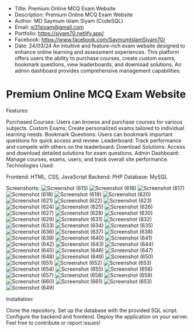 - Title: Premium Online MCQ Exam Website
- Description: Premium Online MCQ Exam Website
- Author: MD Saymum Islam Siyam (CodeSQL)
- Email: si31siyam@gmail.com
- Portfolio: https://siyam70.netlify.app/
- Facebook: https://www.facebook.com/SaymumIslamSiyam70/
- Date: 24/03/24
  An intuitive and feature-rich exam website designed to enhance online learning and assessment experiences. This platform offers users the ability to purchase courses, create custom exams, bookmark questions, view leaderboards, and download solutions. An admin dashboard provides comprehensive management capabilities.

# Premium Online MCQ Exam Website

Features:

Purchased Courses: Users can browse and purchase courses for various subjects.
Custom Exams: Create personalized exams tailored to individual learning needs.
Bookmark Questions: Users can bookmark important questions for quick access and review.
Leaderboard: Track performance and compete with others on the leaderboard.
Download Solutions: Access and download detailed solutions for exam questions.
Admin Dashboard: Manage courses, exams, users, and track overall site performance.
Technologies Used:

Frontend: HTML, CSS, JavaScript
Backend: PHP
Database: MySQL

Screenshorts:
![Screenshot (615)](https://github.com/SISIYAM/premium_Exam_portal/assets/71134419/03fdacb9-274a-4523-bb8e-6f7c18079038)
![Screenshot (616)](https://github.com/SISIYAM/premium_Exam_portal/assets/71134419/9c92c700-9e23-44f7-967c-24340070e25c)
![Screenshot (617)](https://github.com/SISIYAM/premium_Exam_portal/assets/71134419/ee31275f-3329-42ff-8320-e6cdeb1202fa)
![Screenshot (618)](https://github.com/SISIYAM/premium_Exam_portal/assets/71134419/2c513136-f0b8-41af-920f-80d7a949b1fb)
![Screenshot (619)](https://github.com/SISIYAM/premium_Exam_portal/assets/71134419/3881ff2a-8720-4472-9022-45617de9b3bc)
![Screenshot (620)](https://github.com/SISIYAM/premium_Exam_portal/assets/71134419/a64ce1cb-bf3c-4825-b6c8-843614c55fae)
![Screenshot (621)](https://github.com/SISIYAM/premium_Exam_portal/assets/71134419/3c256963-7b58-4de5-9740-7bedece79b45)
![Screenshot (622)](https://github.com/SISIYAM/premium_Exam_portal/assets/71134419/2a7b1e2f-7a47-487f-b3b0-f22ceed80ca7)
![Screenshot (623)](https://github.com/SISIYAM/premium_Exam_portal/assets/71134419/a7be5eba-f4e4-44af-a08f-2d0cdc9f49d1)
![Screenshot (624)](https://github.com/SISIYAM/premium_Exam_portal/assets/71134419/3ef10517-30cc-4d7f-acff-07737f450f4f)
![Screenshot (625)](https://github.com/SISIYAM/premium_Exam_portal/assets/71134419/6315e6db-9ae3-4673-bb2a-a6ef3477ac30)
![Screenshot (626)](https://github.com/SISIYAM/premium_Exam_portal/assets/71134419/7849860a-1b61-4d21-a9dd-c53f8b9906f7)
![Screenshot (627)](https://github.com/SISIYAM/premium_Exam_portal/assets/71134419/7d20cf3c-8ead-4423-87d5-8cc38fbfd05a)
![Screenshot (628)](https://github.com/SISIYAM/premium_Exam_portal/assets/71134419/aeea5dc7-99c2-41e1-acee-8f27a6e52a91)
![Screenshot (630)](https://github.com/SISIYAM/premium_Exam_portal/assets/71134419/3bc576df-5d56-4cd8-8639-e60e5daa5ee0)
![Screenshot (629)](https://github.com/SISIYAM/premium_Exam_portal/assets/71134419/b50a95cc-91f1-411c-9dca-8a014e4be343)
![Screenshot (631)](https://github.com/SISIYAM/premium_Exam_portal/assets/71134419/3bd0b757-7171-4549-9798-9f7905bb192a)
![Screenshot (632)](https://github.com/SISIYAM/premium_Exam_portal/assets/71134419/8d6e2f86-34f6-45b4-a312-57f475e62854)
![Screenshot (633)](https://github.com/SISIYAM/premium_Exam_portal/assets/71134419/92e92f98-9607-4dd7-b341-b71c3e7d80a7)
![Screenshot (634)](https://github.com/SISIYAM/premium_Exam_portal/assets/71134419/45f343b7-a70f-4f10-8f57-ad226bf52f4f)
![Screenshot (635)](https://github.com/SISIYAM/premium_Exam_portal/assets/71134419/40d6990e-aa58-4b84-b9a6-b1c183cdf9c8)
![Screenshot (636)](https://github.com/SISIYAM/premium_Exam_portal/assets/71134419/ec456e08-181b-4ee7-8163-a63a4874eb5b)
![Screenshot (637)](https://github.com/SISIYAM/premium_Exam_portal/assets/71134419/e98d2ad4-bca5-4250-8748-9551e75e5b5e)
![Screenshot (638)](https://github.com/SISIYAM/premium_Exam_portal/assets/71134419/b3e95467-9a19-4220-ac54-980887d45cf7)
![Screenshot (639)](https://github.com/SISIYAM/premium_Exam_portal/assets/71134419/c3c2a4ba-1c75-4882-8352-4bec668b7c3a)
![Screenshot (640)](https://github.com/SISIYAM/premium_Exam_portal/assets/71134419/5e09a815-2c08-44ea-a98c-0eeb9321b77b)
![Screenshot (641)](https://github.com/SISIYAM/premium_Exam_portal/assets/71134419/4d1b9299-2119-45ff-a4bd-bddb588d3066)
![Screenshot (642)](https://github.com/SISIYAM/premium_Exam_portal/assets/71134419/c701f55c-1295-456f-92d3-6e150590d5eb)
![Screenshot (643)](https://github.com/SISIYAM/premium_Exam_portal/assets/71134419/4e20bd5c-84bb-487d-95d8-371c343274a4)
![Screenshot (644)](https://github.com/SISIYAM/premium_Exam_portal/assets/71134419/0fc32aa9-bb3d-4385-989e-e247f1eff2f0)
![Screenshot (645)](https://github.com/SISIYAM/premium_Exam_portal/assets/71134419/9176fa1b-b3ed-4505-9979-e471d3f98041)
![Screenshot (646)](https://github.com/SISIYAM/premium_Exam_portal/assets/71134419/69858ca7-ea10-4beb-b1f6-9164adfd8396)
![Screenshot (647)](https://github.com/SISIYAM/premium_Exam_portal/assets/71134419/e3aa7e25-0442-4725-9216-ce57ab0f2d80)
![Screenshot (648)](https://github.com/SISIYAM/premium_Exam_portal/assets/71134419/d8eaaeb6-abe1-46df-83a4-719819740dc3)
![Screenshot (649)](https://github.com/SISIYAM/premium_Exam_portal/assets/71134419/a1be8cac-216b-4ea2-8a19-bbb5ea4305a2)
![Screenshot (650)](https://github.com/SISIYAM/premium_Exam_portal/assets/71134419/3caa0a85-81cf-4bcb-be5a-1a9dd82e55f6)
![Screenshot (651)](https://github.com/SISIYAM/premium_Exam_portal/assets/71134419/adebf6b6-32c3-4326-a5d3-103a394d1f70)
![Screenshot (652)](https://github.com/SISIYAM/premium_Exam_portal/assets/71134419/06d5c8d8-5e58-4a3b-a55e-9df202e4b7b8)
![Screenshot (653)](https://github.com/SISIYAM/premium_Exam_portal/assets/71134419/399c99cb-232e-4336-98fd-f6399f3efb17)
![Screenshot (654)](https://github.com/SISIYAM/premium_Exam_portal/assets/71134419/e0d0f2c5-e443-4587-932e-3891005370cb)
![Screenshot (655)](https://github.com/SISIYAM/premium_Exam_portal/assets/71134419/00497744-c604-4d3e-bb15-0c784b046533)
![Screenshot (656)](https://github.com/SISIYAM/premium_Exam_portal/assets/71134419/58518323-33ef-4509-bc69-f9b9ffdc5122)
![Screenshot (657)](https://github.com/SISIYAM/premium_Exam_portal/assets/71134419/521f1867-fd58-4749-95cc-e27290611f0d)
![Screenshot (658)](https://github.com/SISIYAM/premium_Exam_portal/assets/71134419/e1e58974-fad6-4c5e-843f-a8c907f414eb)
![Screenshot (659)](https://github.com/SISIYAM/premium_Exam_portal/assets/71134419/205683d2-e479-40fb-82fd-ea71971638c8)
![Screenshot (660)](https://github.com/SISIYAM/premium_Exam_portal/assets/71134419/4730217a-7072-46fb-ab3a-fa67464e1eb1)
![Screenshot (661)](https://github.com/SISIYAM/premium_Exam_portal/assets/71134419/7ecbe4b6-1a6d-4cda-98e5-7bb9d89c42ca)
![Screenshot (653)](https://github.com/SISIYAM/premium_Exam_portal/assets/71134419/8f90ed75-0040-4111-b12c-39e4d57c2ea1)
![Screenshot (649)](https://github.com/SISIYAM/premium_Exam_portal/assets/71134419/4927df39-d5aa-43a2-8ddb-8b5f39d3a793)

Installation:

Clone the repository.
Set up the database with the provided SQL script.
Configure the backend and frontend.
Deploy the application on your server.
Feel free to contribute or report issues!

